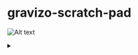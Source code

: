 # gravizo-scratch-pad

![Alt text](https://g.gravizo.com/source/svg/custom_mark12?https%3A%2F%2Fraw.githubusercontent.com%2Fkmacoskey%2Fgravizo-scratch-pad%2Fmaster%2FREADME.md)
<details> 
<summary></summary>
custom_mark12
/**
*Structural Things
*@opt commentname
*@note Notes can
*be extended to
*span multiple lines
*/
class Structural{}

/**
*@opt all
*@note Class
*/
class Counter extends Structural {
        int counter;
        etCounter();
}

custom_mark12
</details>
